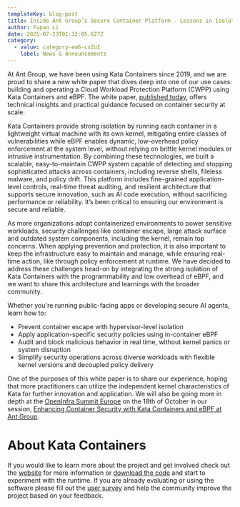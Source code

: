 ```yaml
---
templateKey: blog-post
title: Inside Ant Group’s Secure Container Platform - Lessons in Isolation, Observability, and Real-time Protection
author: Fupan Li
date: 2025-07-23T01:32:05.627Z
category:
  - value: category-em6-cxZuI
    label: News & Announcements
---
```


At Ant Group, we have been using Kata Containers since 2019, and we are proud to share a new white paper that dives deep into one of our use cases: building and operating a Cloud Workload Protection Platform (CWPP) using Kata Containers and eBPF. The white paper, [published today](https://katacontainers.io/collateral/kata-containers-ant-group-cwpp-ebpf_whitepaper.pdf), offers technical insights and practical guidance focused on container security at scale.

Kata Containers provide strong isolation by running each container in a lightweight virtual machine with its own kernel, mitigating entire classes of vulnerabilities while eBPF enables dynamic, low-overhead policy enforcement at the system level, without relying on brittle kernel modules or intrusive instrumentation. By combining these technologies, we built a scalable, easy-to-maintain CWPP system capable of detecting and stopping sophisticated attacks across containers, including reverse shells, fileless malware, and policy drift. This platform includes fine-grained application-level controls, real-time threat auditing, and resilient architecture that supports secure innovation, such as AI code execution, without sacrificing performance or reliability. It’s been critical to ensuring our environment is secure and reliable.

As more organizations adopt containerized environments to power sensitive workloads, security challenges like container escape, large attack surface and outdated system components, including the kernel, remain top concerns. When applying prevention and protection, it is also important to keep the infrastructure easy to maintain and manage, while ensuring real-time action, like through policy enforcement at runtime. We have decided to address these challenges head-on by integrating the strong isolation of Kata Containers with the programmability and low overhead of eBPF, and we want to share this architecture and learnings with the broader community.

Whether you're running public-facing apps or developing secure AI agents, learn how to:
- Prevent container escape with hypervisor-level isolation
- Apply application-specific security policies using in-container eBPF
- Audit and block malicious behavior in real time, without kernel panics or system disruption
- Simplify security operations across diverse workloads with flexible kernel versions and decoupled policy delivery

One of the purposes of this white paper is to share our experience, hoping that more practitioners can utilize the independent kernel characteristics of Kata for further innovation and application. We will also be going more in depth at the [OpenInfra Summit Europe](https://summit2025.openinfra.org/) on the 18th of October in our session, [Enhancing Container Security with Kata Containers and eBPF at Ant Group](https://summit2025.openinfra.org/a/schedule#view=calendar&title=Enhancing%20Container%20Security%20with%20Kata%20Containers%20and%20eBPF%20at%20Ant%20Group).

# About Kata Containers

If you would like to learn more about the project and get involved check out the [website](https://www.katacontainers.io) for more information or [download the code](https://github.com/kata-containers) and start to experiment with the runtime. If you are already evaluating or using the software please fill out the [user survey](https://openinfrafoundation.formstack.com/forms/kata_containers_user_survey) and help the community improve the project based on your feedback.